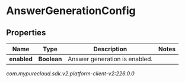 # AnswerGenerationConfig


## Properties

| Name | Type | Description | Notes |
| ------------ | ------------- | ------------- | ------------- |
| **enabled** | **Boolean** | Answer generation is enabled. |  |




_com.mypurecloud.sdk.v2:platform-client-v2:226.0.0_
